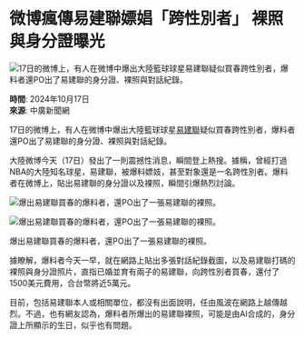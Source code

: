 # 微博瘋傳易建聯嫖娼「跨性別者」 裸照與身分證曝光

![17日的微博上，有人在微博中爆出大陸籃球球星易建聯疑似買春跨性別者，爆料者還PO出了易建聯的身分證、裸照與對話紀錄。](https://s.yimg.com/ny/api/res/1.2/QLAAmSgpR4YdW2SHM648JA--/YXBwaWQ9aGlnaGxhbmRlcjt3PTk2MDtoPTU5OTtjZj13ZWJw/https://media.zenfs.com/zh-tw/bcc.com.tw/c0e24ca23caf172d4aa465ec94302e3a)

**時間**: 2024年10月17日  
**來源**: 中廣新聞網  

17日的微博上，有人在微博中爆出大陸籃球球星[易建聯](https://tw.news.yahoo.com/tag/易建聯)疑似買春跨性別者，爆料者還PO出了易建聯的身分證、裸照與對話紀錄。

大陸微博今天（17日）發出了一則震撼性消息，瞬間登上熱搜。據稱，曾經打過NBA的大陸知名球星，易建聯，被爆料嫖妓，甚至對象還是一名跨性別者。爆料者在微博上，貼出易建聯的身分證以及裸照，瞬間引爆熱烈討論。

![爆出易建聯買春的爆料者，還PO出了一張易建聯的裸照。](https://s.yimg.com/ny/api/res/1.2/Iv5ljmjhrW2ggOgryCPkVA--/YXBwaWQ9aGlnaGxhbmRlcjt3PTk2MDtoPTExOTA7Y2Y9d2VicA--/https://media.zenfs.com/zh-tw/bcc.com.tw/ce4c84ba9383b314c0972176b7a3a633)

![爆出易建聯買春的爆料者，還PO出了一張易建聯的裸照。](https://s.yimg.com/ny/api/res/1.2/Iv5ljmjhrW2ggOgryCPkVA--/YXBwaWQ9aGlnaGxhbmRlcjt3PTk2MDtoPTExOTA7Y2Y9d2VicA--/https://media.zenfs.com/zh-tw/bcc.com.tw/ce4c84ba9383b314c0972176b7a3a633)

爆出易建聯買春的爆料者，還PO出了一張易建聯的裸照。

據瞭解，爆料者今天一早，就在網路上貼出多張對話紀錄截圖，以及易建聯打碼的裸照與身分證照片，直指已婚並育有兩子的易建聯，向跨性別者買春，還付了1500美元費用，合台幣將近5萬元。

目前，包括易建聯本人或相關單位，都沒有出面說明，任由風波在網路上越傳越烈。不過，也有網友認為，爆料者所爆出的易建聯裸照，可能是由AI合成的，身分證上所顯示的生日，似乎也有問題。